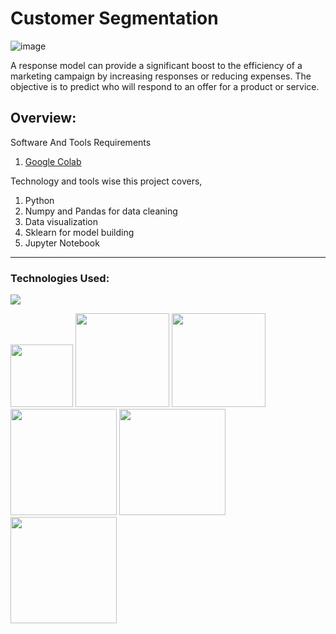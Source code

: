 # Customer Segmentation
![image](https://github.com/divakarkumar424/Text-To-SQL-LLM-App/assets/32620288/12611e84-e9b4-454d-a3c9-4ed144a466ea)

A response model can provide a significant boost to the efficiency of a marketing campaign by increasing responses or reducing expenses. The objective is to predict who will respond to an offer for a product or service.

## Overview:
Software And Tools Requirements

1. [Google Colab](https://colab.research.google.com/)

Technology and tools wise this project covers,

1. Python
2. Numpy and Pandas for data cleaning
3. Data visualization
4. Sklearn for model building
5. Jupyter Notebook


-----------------------------------------------------------------------------------------------------------------
### Technologies Used:

![](https://forthebadge.com/images/badges/made-with-python.svg)

[<img target="_blank" src="https://user-images.githubusercontent.com/32620288/139657460-40ef4562-76bd-43f5-bbca-47b6bd29863e.png" width=100>](https://numpy.org)    [<img target="_blank" src="https://upload.wikimedia.org/wikipedia/commons/thumb/e/ed/Pandas_logo.svg/450px-Pandas_logo.svg.png" width=150>](https://pandas.pydata.org)  [<img target="_blank" src="https://seaborn.pydata.org/_static/logo-wide-lightbg.svg" width=150>](https://seaborn.pydata.org) [<img target="_blank" src="https://github.com/divakarkumar424/Boston-House-Prices-Prediction/assets/32620288/92ead969-9327-45c1-9d89-2ae710e5d4db" width=170>](https://matplotlib.org)   [<img target="_blank" src="https://github.com/divakarkumar424/Text-To-SQL-LLM-App/assets/32620288/ab46f9c5-7ca5-490e-860d-f2fc8632c3c3" width=170>](https://colab.research.google.com/)
[<img target="_blank" src="https://github.com/divakarkumar424/Bike-Sharing-Demand-Prediction/assets/32620288/310ddc5e-9f1a-4c1b-b6f6-d65ca6b6aec9" width=170>](https://scikit-learn.org/stable/index.html)
